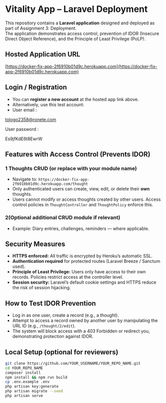 # Vitality App – Laravel Deployment

This repository contains a **Laravel application** designed and deployed as part of Assignment 3: Deployment.  
The application demonstrates access control, prevention of IDOR (Insecure Direct Object Reference), and the Principle of Least Privilege (PoLP).  

##  Hosted Application URL

 [https://docker-fix-app-2f6910b01d9c.herokuapp.com](https://docker-fix-app-2f6910b01d9c.herokuapp.com)

## Login / Registration

- You can **register a new account** at the hosted app link above.
- Alternatively, use this test account:
- User email :  

tologo2358@ronete.com 

User password :  

Es9jfKdE6t8EwrW 

##  Features with Access Control (Prevents IDOR)

### 1️ Thoughts CRUD (or replace with your module name)
- Navigate to: `https://docker-fix-app-2f6910b01d9c.herokuapp.com/thought`
- Only authenticated users can create, view, edit, or delete their **own** thoughts.
- Users cannot modify or access thoughts created by other users. Access control policies in `ThoughtController` and `ThoughtPolicy` enforce this.

### 2️(Optional additional CRUD module if relevant)
- Example: Diary entries, challenges, reminders — where applicable.

##  Security Measures

- **HTTPS enforced:** All traffic is encrypted by Heroku’s automatic SSL.
- **Authentication required** for protected routes (Laravel Breeze / Sanctum used).
- **Principle of Least Privilege:** Users only have access to their own records. Policies restrict access at the controller level.
- **Session security:** Laravel’s default cookie settings and HTTPS reduce the risk of session hijacking.

##  How to Test IDOR Prevention
- Log in as one user, create a record (e.g., a thought).
- Attempt to access a record owned by another user by manipulating the URL ID (e.g., `/thought/2/edit`).
- The system will block access with a 403 Forbidden or redirect you, demonstrating protection against IDOR.

## Local Setup (optional for reviewers)
```bash
git clone https://github.com/YOUR_USERNAME/YOUR_REPO_NAME.git
cd YOUR_REPO_NAME
composer install
npm install && npm run build
cp .env.example .env
php artisan key:generate
php artisan migrate --seed
php artisan serve


